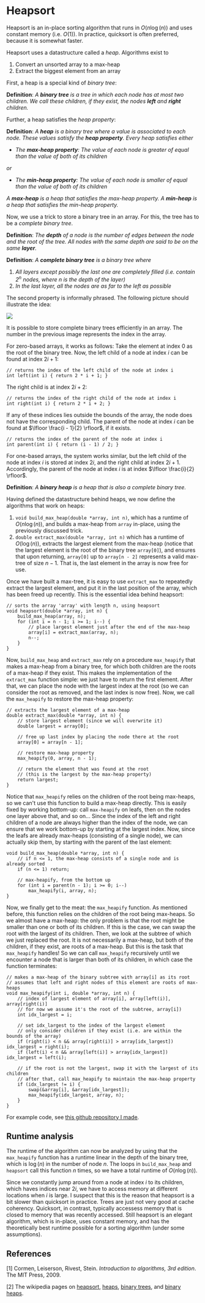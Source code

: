 ﻿# Heapsort

Heapsort is an in-place sorting algorithm that runs in $O(n \log(n))$ and uses constant memory (i.e. $O(1)$). In practice, quicksort is often preferred, because it is somewhat faster.

Heapsort uses a datastructure called a *heap*. Algorithms exist to

1. Convert an unsorted array to a max-heap
2. Extract the biggest element from an array

First, a heap is a special kind of *binary tree*:

**Definition**: *A **binary tree** is a tree in which each node has at most two children. We call these children, if they exist, the nodes **left** and **right** children.*

Further, a heap satisfies the *heap property*:

**Definition**: *A **heap** is a binary tree where a value is associated to each node. These values satisfy the **heap property**. Every heap satisfies either*
  - *The **max-heap property**: The value of each node is greater of equal than the value of both of its children*
  
*or*
  - *The **min-heap property**: The value of each node is smaller of equal than the value of both of its children*

*A **max-heap** is a heap that satisfies the max-heap property. A **min-heap** is a heap that satisfies the min-heap property.*

Now, we use a trick to store a binary tree in an array. For this, the tree has to be a *complete binary tree*.

**Definition**: *The **depth** of a node is the number of edges between the node and the root of the tree. All nodes with the same depth are said to be on the same **layer**.*

**Definition**: *A **complete binary tree** is a binary tree where*
1. *All layers except possibly the last one are completely filled (i.e. contain $2^n$ nodes, where $n$ is the depth of the layer)*
2. *In the last layer, all the nodes are as far to the left as possible*

The second property is informally phrased. The following picture should illustrate the idea:

![](/images/complete_binary_tree.png)

It is possible to store complete binary trees efficiently in an array. The number in the previous image represents the index in the array.

For zero-based arrays, it works as follows: Take the element at index 0 as the root of the binary tree. Now, the left child of a node at index $i$ can be found at index $2i + 1$:

	// returns the index of the left child of the node at index i
	int left(int i) { return 2 * i + 1; }

The right child is at index $2i + 2$:

	// returns the index of the right child of the node at index i
	int right(int i) { return 2 * i + 2; }

If any of these indices lies outside the bounds of the array, the node does not have the corresponding child. The parent of the node at index $i$ can be found at $\lfloor \frac{i - 1}{2} \rfloor$, if it exists.

	// returns the index of the parent of the node at index i
	int parent(int i) { return (i - 1) / 2; }

For one-based arrays, the system works similar, but the left child of the node at index $i$ is stored at index $2i$, and the right child at index $2i + 1$. Accordingly, the parent of the node at index $i$ is at index $\lfloor \frac{i}{2} \rfloor$.

**Definition**: *A **binary heap** is a heap that is also a complete binary tree.*

Having defined the datastructure behind heaps, we now define the algorithms that work on heaps:
1. `void build_max_heap(double *array, int n)`, which has a runtime of $O(n \log(n))$, and builds a max-heap from `array` in-place, using the previously discussed trick.
2. `double extract_max(double *array, int n)` which has a runtime of $O(\log(n))$, extracts the largest element from the max-heap (notice that the largest element is the root of the binary tree `array[0]`), and ensures that upon returning, `array[0]` up to `array[n - 2]` represents a valid max-tree of size $n - 1$. That is, the last element in the array is now free for use.

Once we have built a max-tree, it is easy to use `extract_max` to repeatedly extract the largest element, and put it in the last position of the array, which has been freed up recently. This is the essential idea behind heapsort:

	// sorts the array 'array' with length n, using heapsort
	void heapsort(double *array, int n) {
		build_max_heap(array, n);
		for (int i = n - 1; i >= 1; i--) {
			// place largest element just after the end of the max-heap
			array[i] = extract_max(array, n);
			n--;
		}
	}

Now, `build_max_heap` and `extract_max` rely on a procedure `max_heapify` that makes a max-heap from a binary tree, for which both children are the roots of a max-heap if they exist. This makes the implementation of the `extract_max` function simple: we just have to return the first element. After that, we can place the node with the largest index at the root (so we can consider the root as removed, and the last index is now free). Now, we call the `max_heapify` to restore the max-heap property:

	// extracts the largest element of a max-heap
	double extract_max(double *array, int n) {
		// store largest element (since we will overwrite it)
		double largest = array[0];

		// free up last index by placing the node there at the root
		array[0] = array[n - 1];

		// restore max-heap property
		max_heapify(0, array, n - 1);

		// return the element that was found at the root
		// (this is the largest by the max-heap property)
		return largest;
	}

Notice that `max_heapify` relies on the children of the root being max-heaps, so we can't use this function to build a max-heap directly. This is easily fixed by working bottom-up: call `max-heapify` on leafs, then on the nodes one layer above that, and so on... Since the index of the left and right children of a node are always higher than the index of the node, we can ensure that we work bottom-up by starting at the largest index. Now, since the leafs are already max-heaps (consisting of a single node), we can actually skip them, by starting with the parent of the last element:

	void build_max_heap(double *array, int n) {
		// if n <= 1, the max-heap consists of a single node and is already sorted
		if (n <= 1) return;

		// max-heapify, from the bottom up
		for (int i = parent(n - 1); i >= 0; i--)
			max_heapify(i, array, n);
	}

Now, we finally get to the meat: the `max_heapify` function. As mentioned before, this function relies on the children of the root being max-heaps. So we almost have a max-heap: the only problem is that the root might be smaller than one or both of its children. If this is the case, we can swap the root with the largest of its children. Then, we look at the subtree of which we just replaced the root. It is not necessarily a max-heap, but both of the children, if they exist, are roots of a max-heap. But this is the task that `max_heapify` handles! So we can call `max_heapify` recursively until we encounter a node that is larger than both of its children, in which case the function terminates:

	// makes a max-heap of the binary subtree with array[i] as its root
	// assumes that left and right nodes of this element are roots of max-heaps
	void max_heapify(int i, double *array, int n) {
		// index of largest element of array[i], array[left(i)], array[right(i)]
		// for now we assume it's the root of the subtree, array[i])
		int idx_largest = i;

		// set idx_largest to the index of the largest element
		// only consider children if they exist (i.e. are within the bounds of the array)
		if (right(i) < n && array[right(i)] > array[idx_largest]) idx_largest = right(i);
		if (left(i) < n && array[left(i)] > array[idx_largest]) idx_largest = left(i);

		// if the root is not the largest, swap it with the largest of its children
		// after that, call max_heapify to maintain the max-heap property
		if (idx_largest != i) {
			swap(&array[i], &array[idx_largest]);
			max_heapify(idx_largest, array, n);
		}
	}

For example code, see [this github repository I made](https://github.com/benoncoffee/heapsort).

## Runtime analysis

The runtime of the algorithm can now be analyzed by using that the `max_heapify` function has a runtime linear in the depth of the binary tree, which is $\log(n)$ in the number of node $n$. The loops in `build_max_heap` and `heapsort` call this function $n$ times, so we have a total runtime of $O(n \log(n))$.

Since we constantly jump around from a node at index $i$ to its children, which haves indices near $2i$, we have to access memory at different locations when $i$ is large. I suspect that this is the reason that heapsort is a bit slower than quicksort in practice. Trees are just not very good at cache coherency. Quicksort, in contrast, typically accessess memory that is closed to memory that was recently accessed. Still heapsort is an elegant algorithm, which is in-place, uses constant memory, and has the theoretically best runtime possible for a sorting algorithm (under some assumptions).


## References

[1] Cormen, Leiserson, Rivest, Stein. *Introduction to algorithms, 3rd edition*. The MIT Press, 2009.

[2] The wikipedia pages on [heapsort](https://en.wikipedia.org/wiki/Heapsort), [heaps](https://en.wikipedia.org/wiki/Heap_(data_structure)), [binary trees](https://en.wikipedia.org/wiki/Binary_tree), and [binary heaps](https://en.wikipedia.org/wiki/Binary_heap).
